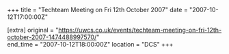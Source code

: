 +++
title = "Techteam Meeting on Fri 12th October 2007"
date = "2007-10-12T17:00:00Z"

[extra]
original = "https://uwcs.co.uk/events/techteam-meeting-on-fri-12th-october-2007-1474488997570/"    
end_time = "2007-10-12T18:00:00Z"
location = "DCS"
+++



